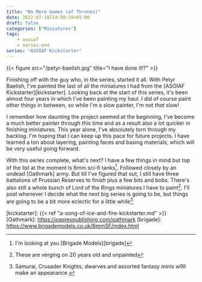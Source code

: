 ```yaml
---
title: "No More Games (of Thrones)"
date: 2022-07-18T14:50:39+01:00
draft: false
categories: ["Miniatures"]
tags:
    - asoiaf
    - series-end
series: "ASOIAF Kickstarter"
---
```



{{< figure src="/petyr-baelish.jpg" title="I have done it!?" >}}

Finishing off with the guy who, in the series, started it all. With Petyr Baelish, I've painted the last of all the miniatures I had from the [ASOIAF Kickstarter][kickstarter]. Looking back at the start of this series, it's been almost four years in which I've been painting my haul. I did of course paint other things in between, so while I'm a slow painter, I'm not *that* slow!

I remember how daunting the project seemed at the beginning, I've become a much better painter through this time and as a result also a lot quicker in finishing miniatures. This year alone, I've absolutely torn through my backlog. I'm hoping that I can keep up this pace for future projects. I have learned a ton about layering, painting faces and basing materials, which will be very useful going forward.

With this series complete, what's next? I have a few things in mind but top of the list at the moment is 6mm sci-fi tanks[^1]. Followed closely by an undead [Oathmark] army. But till I've figured that out, I still have three battalions of Prussian Reserves to finish plus a few bits and bobs. There's also still a whole bunch of Lord of the Rings miniatures I have to paint[^2]. I'll post whenever I decide what the next big series is going to be, but things are going to be a bit more eclectic for a little while[^3].

[^1]: I'm looking at you [Brigade Models][brigade]
[^2]: These are verging on 20 years old and unpainted
[^3]: Samurai, Crusader Knights, dwarves and assorted fantasy minis w9ll make an appearance.

[kickstarter]: {{< ref "a-song-of-ice-and-fire-kickstarter.md" >}}
[Oathmark]: https://ospreypublishing.com/oathmark
[brigade]: https://www.brigademodels.co.uk/6mmSF/index.html
